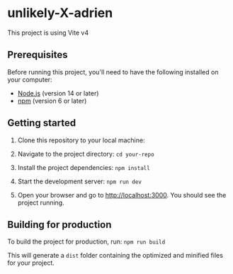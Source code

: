 # unlikely-X-adrien

This project is using Vite v4

## Prerequisites

Before running this project, you'll need to have the following installed on your computer:

-   [Node.js](https://nodejs.org/en/) (version 14 or later)
-   [npm](https://www.npmjs.com/) (version 6 or later)

## Getting started

1.  Clone this repository to your local machine:
    
2.  Navigate to the project directory:
    `cd your-repo` 
    
3.  Install the project dependencies:
    `npm install` 
    
4.  Start the development server:
    `npm run dev` 
    
5.  Open your browser and go to [http://localhost:3000](http://localhost:3000/). You should see the project running.
    

## Building for production

To build the project for production, run:
`npm run build` 

This will generate a `dist` folder containing the optimized and minified files for your project.